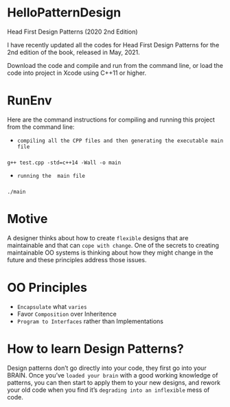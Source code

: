 # HelloPatternDesign
Head First Design Patterns (2020 2nd Edition)

I have recently updated all the codes for Head First Design Patterns for the 2nd edition of the book, released in May, 2021.

Download the code and compile and run from the command line, or load the code into project in Xcode using C++11 or higher.

# RunEnv
Here are the command instructions for compiling and running this project from the command line:
* `compiling all the CPP files and then generating the executable main file`
###
    g++ test.cpp -std=c++14 -Wall -o main
 
* `running the  main file`
###
    ./main
    
# Motive
A designer thinks about how to create `flexible` designs that are maintainable and that can `cope with change`. One of the secrets
to creating maintainable OO systems is thinking about how they might change in the future and these principles address those issues.

# OO Principles
* `Encapsulate` what `varies`
* Favor `Composition` over Inheritence
* `Program to Interfaces` rather than Implementations

# How to learn Design Patterns?
Design patterns don’t go directly into your code, they first go into your BRAIN. Once you’ve `loaded your brain` with a good working knowledge
of patterns, you can then start to apply them to your new designs, and rework your old code when you find it’s `degrading into an inflexible`
mess of code.
